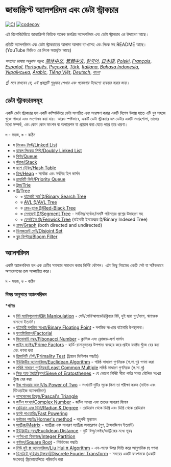 # জাভাস্ক্রিপ্ট অ্যালগরিদম এবং ডেটা স্ট্রাকচার

[![CI](https://github.com/trekhleb/javascript-algorithms/workflows/CI/badge.svg)](https://github.com/trekhleb/javascript-algorithms/actions?query=workflow%3ACI+branch%3Amaster)
[![codecov](https://codecov.io/gh/trekhleb/javascript-algorithms/branch/master/graph/badge.svg)](https://codecov.io/gh/trekhleb/javascript-algorithms)

এই রিপোজিটরিতে জাভাস্ক্রিপ্ট ভিত্তিক অনেক জনপ্রিয় অ্যালগরিদম এবং ডেটা স্ট্রাকচার এর উদাহরণ আছে।

প্রতিটি অ্যালগরিদম এবং ডেটা স্ট্রাকচারের আলাদা আলাদা ব্যাখ্যাসহ এবং লিংক সহ README আছে। (YouTube ভিডিও এর লিংক অন্তর্ভুক্ত আছে)


_অন্যান্য ভাষায় অনুবাদ পড়ুন:_
[_简体中文_](README.zh-CN.md),
[_繁體中文_](README.zh-TW.md),
[_한국어_](README.ko-KR.md),
[_日本語_](README.ja-JP.md),
[_Polski_](README.pl-PL.md),
[_Français_](README.fr-FR.md),
[_Español_](README.es-ES.md),
[_Português_](README.pt-BR.md),
[_Русский_](README.ru-RU.md),
[_Türk_](README.tr-TR.md),
[_Italiana_](README.it-IT.md),
[_Bahasa Indonesia_](README.id-ID.md),
[_Українська_](README.uk-UA.md),
[_Arabic_](README.ar-AR.md),
[_Tiếng Việt_](README.vi-VN.md),
[_Deutsch_](README.de-DE.md),
[_বাংলা_](README.bn-BD.md)

*☝ মনে রাখবেন যে, এই প্রকল্পটি শুধুমাত্র শেখার এবং গবেষণার উদ্দেশ্যে ব্যবহার করার জন্য।*

## ডেটা স্ট্রাকচারসমূহ

একটি ডেটা স্ট্রাকচার হল একটি কম্পিউটারে ডেটা সংগঠিত এবং সংরক্ষণ করার একটি বিশেষ উপায় যাতে এটি খুব সহজে
খুজে পাওয়া এবং সংশোধন করা যায়। আরও স্পষ্টভাবে, একটি ডেটা স্ট্রাকচার হল ডেটার একটি সংগ্রহশালা, তাদের মধ্যে সম্পর্ক, এবং কোন কোন ফাংশন বা অপারেশন যা প্রয়োগ করা যেতে পারে তার ধারণা।

`স` - সহজ, `ক` - কঠিন

* `স` [লিংকড লিস্ট/Linked List](src/data-structures/linked-list)
* `স` [ডাবল লিংকড লিস্ট/Doubly Linked List](src/data-structures/doubly-linked-list)
* `স` [কিউ/Queue](src/data-structures/queue)
* `স` [স্ট্যাক/Stack](src/data-structures/stack)
* `স` [হ্যাশ টেবিল/Hash Table](src/data-structures/hash-table)
* `স` [হিপ/Heap](src/data-structures/heap) - সর্বোচ্চ এবং সর্বনিম্ন হিপ ভার্সন
* `স` [প্রায়রিটি কিউ/Priority Queue](src/data-structures/priority-queue)
* `ক` [ট্রায়/Trie](src/data-structures/trie)
* `ক` [ট্রি/Tree](src/data-structures/tree)
  * `ক` [বাইনারী সার্চ ট্রি/Binary Search Tree](src/data-structures/tree/binary-search-tree)
  * `ক` [AVL ট্রি/AVL Tree](src/data-structures/tree/avl-tree)
  * `ক` [রেড-ব্ল্যাক ট্রি/Red-Black Tree](src/data-structures/tree/red-black-tree)
  * `ক` [সেগমেন্ট ট্রি/Segment Tree](src/data-structures/tree/segment-tree) - সর্বনিম্ন/সর্বোচ্চ/সমষ্টি পরিসরের প্রশ্নের উদাহরণ সহ
  * `ক` [ফেনউইক ট্রি/Fenwick Tree](src/data-structures/tree/fenwick-tree) (বাইনারী ইনডেক্সড ট্রি/Binary Indexed Tree)
* `ক` [গ্রাফ/Graph](src/data-structures/graph) (both directed and undirected)
* `ক` [ডিসজয়েন্ট সেট/Disjoint Set](src/data-structures/disjoint-set)
* `ক` [ব্লুম ফিল্টার/Bloom Filter](src/data-structures/bloom-filter)

## অ্যালগরিদম

একটি অ্যালগরিদম হল এক শ্রেণীর সমস্যার সমাধান করার নির্দিষ্ট কৌশল। এটা কিছু নিয়মের একটি সেট যা সঠিকভাবে অপারেশনের ক্রম সংজ্ঞায়িত করে।

`স` - সহজ, `ক` - কঠিন

### বিষয় অনুসারে অ্যালগরিদম

***গণিত**
  * `স` [বিট ম্যানিপুলেশন/Bit Manipulation](src/algorithms/math/bits) - সেট/গেট/আপডেট/ক্লিয়ার বিট, দুই দ্বারা গুণ/ভাগ, ঋণাত্মক বানানো ইত্যাদি।
  * `স` [বাইনারী দশমিক সংখ্যা/Binary Floating Point](src/algorithms/math/binary-floating-point) - দশমিক সংখ্যার বাইনারি উপস্থাপনা।
  * `স` [ফ্যাক্টোরিয়াল/Factorial](src/algorithms/math/factorial)
  * `স` [ফিবোনাচি নম্বর/Fibonacci Number](src/algorithms/math/fibonacci) - ক্লাসিক এবং ক্লোজড-ফর্ম ভার্সন
  * `স` [প্রাইম ফ্যাক্টর/Prime Factors](src/algorithms/math/prime-factors) - হার্ডি-রামানুজনের উপপাদ্য ব্যবহার করে প্রাইম ফ্যাক্টর খুঁজে বের করা এবং গণনা করা
  * `স` [প্রিমালিটি টেস্ট/Primality Test](src/algorithms/math/primality-test) (ট্রায়াল ডিভিশন পদ্ধতি)
  * `স` [ইউক্লিডীয় অ্যালগরিদম/Euclidean Algorithm](src/algorithms/math/euclidean-algorithm) - গরিষ্ঠ সাধারণ গুণনিয়ক (গ.সা.গু) গণনা করা
  * `স` [লঘিষ্ঠ সাধারণ গুণনিয়ক/Least Common Multiple](src/algorithms/math/least-common-multiple) লঘিষ্ঠ সাধারণ গুণনিয়ক (ল.সা.গু)
  * `স` [সিভ অফ ইরাটস্থিনস/Sieve of Eratosthenes](src/algorithms/math/seve-of-eratosthenes) - যে কোনো নির্দিষ্ট সীমা পর্যন্ত সমস্ত মৌলিক সংখ্যা খুঁজে বের করা
  * `স` [ইজ পাওয়ার অফ টু/Is Power of Two](src/algorithms/math/is-power-of-two) - সংখ্যাটি দুটির সূচক কিনা তা পরীক্ষা করুন (নাইভ এবং বিটওয়াইজ অ্যালগরিদম)
  * `স` [পাসকেলের ত্রিভুজ/Pascal's Triangle](src/algorithms/math/pascal-triangle)
  * `স` [জটিল সংখ্যা/Complex Number](src/algorithms/math/complex-number) - জটিল সংখ্যা এবং তাদের সাধারণ হিসাব
  * `স` [রেডিয়ান এবং ডিগ্রি/Radian & Degree](src/algorithms/math/radian) - রেডিয়ান থেকে ডিগ্রি এবং ডিগ্রি থেকে রেডিয়ান
  * `স` [ফাস্ট পাওয়ারিং/Fast Powering](src/algorithms/math/fast-powering)
  * `স` [হর্নারের পদ্ধতি/Horner's method](src/algorithms/math/horner-method) - বহুপদী মূল্যায়ন
  * `স` [ম্যাট্রিক্স/Matrix](src/algorithms/math/matrix) - ম্যাট্রিক্স এবং সাধারণ ম্যাট্রিক্স অপারেশন (গুণ, ট্রান্সপজিশন ইত্যাদি)
  * `স` [ইউক্লিডীয় দূরত্ব/Euclidean Distance](src/algorithms/math/euclidean-distance) - দুটি বিন্দু/ভেক্টর/ম্যাট্রিক্সের মধ্যে দূরত্ব
  * `ক` [পূর্ণসংখ্যা বিভাজন/Integer Partition](src/algorithms/math/integer-partition)
  * `ক` [বর্গমূল/Square Root](src/algorithms/math/square-root) - নিউটনের পদ্ধতি
  * `ক` [লিউ হুই π অ্যালগরিদম/Liu Hui π Algorithm](src/algorithms/math/liu-hui) - এন-গনের উপর ভিত্তি করে আনুমানিক π গণনা
  * `ক` [ডিসক্রিট ফুরিয়ার ট্রান্সফর্ম/Discrete Fourier Transform](src/algorithms/math/fourier-transform) - সময়ের একটি ফাংশনকে (একটি সংকেত) ফ্রিকোয়েন্সিতে পরিবর্তন করা